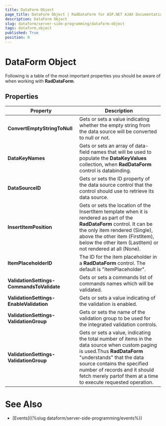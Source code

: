 ```yaml
---
title: DataForm Object
page_title: DataForm Object | RadDataForm for ASP.NET AJAX Documentation
description: DataForm Object
slug: dataform/server-side-programming/dataform-object
tags: dataform,object
published: True
position: 0
---
```


# DataForm Object


Following is a table of the most important properties you should be aware of when working with **RadDataForm**.

## Properties


| Property | Description |
| ------ | ------ |
| **ConvertEmptyStringToNull** |Gets or sets a value indicating whether the empty string from the data source will be converted to null or not.|
| **DataKeyNames** |Gets or sets an array of data-field names that will be used to populate the **DataKeyValues** collection, when **RadDataForm** control is databinding.|
| **DataSourceID** |Gets or sets the ID property of the data source control that the control should use to retrieve its data source.|
| **InsertItemPosition** |Gets or sets the location of the InsertItem template when it is rendered as part of the **RadDataForm** control. It can be the only item rendered (Single), above the other item (FirstItem), below the other item (LastItem) or not rendered at all (None).|
| **ItemPlaceholderID** |The ID for the item placeholder in a **RadDataForm** control. The default is "itemPlaceholder".|
| **ValidationSettings-CommandsToValidate** |Gets or sets a commands list of commands names which will be validated.|
| **ValidationSettings-EnableValidation** |Gets or sets a value indicating of the validation is enabled.|
| **ValidationSettings-ValidationGroup** |Gets or sets the name of the validation group to be used for the integrated validation controls.|
| **ValidationSettings-ValidationGroup** |Gets or sets a value, indicating the total number of items in the data source when custom paging is used.Thus **RadDataForm** "understands" that the data source contains the specified number of records and it should fetch merely partof them at a time to execute requested operation.|

# See Also

 * [Events]({%slug dataform/server-side-programming/events%})
